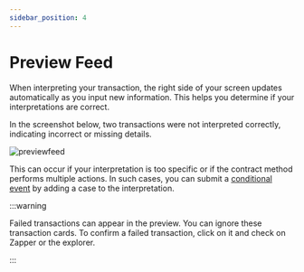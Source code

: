 ```yaml
---
sidebar_position: 4
---
```


# Preview Feed 

When interpreting your transaction, the right side of your screen updates automatically as you input new information. This helps you determine if your interpretations are correct. 

In the screenshot below, two transactions were not interpreted correctly, indicating incorrect or missing details.

![previewfeed](/img/assets/previewfeed.png)

This can occur if your interpretation is too specific or if the contract method performs multiple actions. In such cases, you can submit a [conditional event](https://protocol-docs-smoky.vercel.app/docs/Interpretation/event-interpretation/guide/conditionals) by adding a case to the interpretation.

:::warning 

Failed transactions can appear in the preview. You can ignore these transaction cards. To confirm a failed transaction, click on it and check on Zapper or the explorer.

:::
